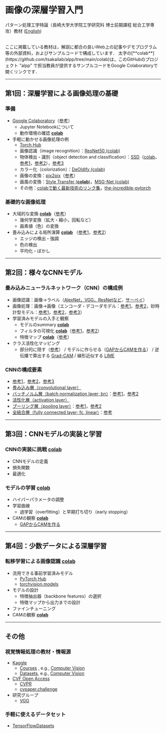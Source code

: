 # 画像の深層学習入門
パターン処理工学特論（長崎大学大学院工学研究科 博士前期課程 総合工学専攻）教材 ([English](README.md))


<br>
ここに掲載している教材は，解説に都合の良いWeb上の記事やデモプログラム等の外部資料，およびサンプルコードで構成しています．
太字の[**colab**](https://github.com/tsakailab/alpp/tree/main/colab)は，このGitHubのプロジェクト "alpp" で担当教員が提供するサンプルコードをGoogle Colaboratoryで開くリンクです．

---

## 第1回：深層学習による画像処理の基礎

### 準備
- [Google Colaboratory](https://colab.research.google.com/)（[参考](https://blog.kikagaku.co.jp/google-colab-howto)）
  - Jupyter Notebookについて
  - 動作環境の確認 [**colab**](https://githubtocolab.com/tsakailab/alpp/blob/main/colab/display_colab_spec.ipynb)
- 手軽に動かせる画像処理の例
  - [Torch Hub](https://pytorch.org/hub/research-models)
  - 画像認識（image recognition）：[ResNet50 (colab)](https://colab.research.google.com/github/pytorch/pytorch.github.io/blob/master/assets/hub/nvidia_deeplearningexamples_resnet50.ipynb)
  - 物体検出・識別（object detection and classification）：[SSD](https://arxiv.org/pdf/1512.02325.pdf)（[colab](https://colab.research.google.com/github/pytorch/pytorch.github.io/blob/master/assets/hub/nvidia_deeplearningexamples_ssd.ipynb)，[参考1](http://www.cs.unc.edu/~wliu/papers/ssd_eccv2016_slide.pdf)，[参考2](https://jonathan-hui.medium.com/ssd-object-detection-single-shot-multibox-detector-for-real-time-processing-9bd8deac0e06)），[参考3](https://medium.com/zylapp/review-of-deep-learning-algorithms-for-object-detection-c1f3d437b852)
  - カラー化（colorization）：[DeOldify (colab)](https://github.com/jantic/DeOldify/blob/master/ImageColorizerColab.ipynb)
  - 画像の変換：[pix2pix](https://phillipi.github.io/pix2pix/)（[参考](https://affinelayer.com/pixsrv/)）<!--（[pix2pix](https://githubtocolab.com/junyanz/pytorch-CycleGAN-and-pix2pix/blob/master/pix2pix.ipynb)）-->
  - 画風の変換：[Style Transfer (**colab**)](https://githubtocolab.com/tsakailab/alpp/blob/main/colab/NeuralStyleTransfer.ipynb)，[MSG-Net (colab)](https://colab.research.google.com/github/zhanghang1989/PyTorch-Multi-Style-Transfer/blob/master/msgnet.ipynb)
  - その他：[colabで動く最新技術のリンク集](https://github.com/amrzv/awesome-colab-notebooks)，[the-incredible-pytorch](https://www.ritchieng.com/the-incredible-pytorch/)

### 基礎的な画像処理
- 大域的な変換 [**colab**](https://githubtocolab.com/tsakailab/alpp/blob/main/colab/alpp_global_operations.ipynb)（[参考](https://pytorch.org/vision/stable/transforms.html)）
  - 幾何学変換（拡大・縮小，回転など）
  - 画素値（色）の変換
- 畳み込みによる局所演算 [**colab**](https://githubtocolab.com/tsakailab/alpp/blob/main/colab/alpp_local_operations.ipynb)
（[参考1](https://setosa.io/ev/image-kernels/)，[参考2](https://towardsdatascience.com/intuitively-understanding-convolutions-for-deep-learning-1f6f42faee1)）
  - エッジの検出・強調
  - 色の検出
  - 平均化・ぼかし

---

## 第2回：様々なCNNモデル

### 畳み込みニューラルネットワーク（CNN）の構成例
- 画像認識：画像→ラベル（[AlexNet，VGG，ResNetなど](https://medium.com/zylapp/review-of-deep-learning-algorithms-for-image-classification-5fdbca4a05e2)，[サーベイ](https://arxiv.org/abs/1809.02165)）
- 画像処理：画像→画像（エンコーダ・デコーダモデル：[参考1](https://lilianweng.github.io/lil-log/2018/08/12/from-autoencoder-to-beta-vae.html)，[参考2](https://lilianweng.github.io/lil-log/2018/10/13/flow-based-deep-generative-models.html#types-of-generative-models)，砂時計型モデル：[参考1](https://en.wikipedia.org/wiki/U-Net)，[参考2](https://medium.com/@sunnerli/simple-introduction-about-hourglass-like-model-11ee7c30138)，[参考3](http://ais.informatik.uni-freiburg.de/teaching/ss19/deep_learning_lab/presentation_lectureCV.pdf)）
- 学習済みモデルの入手と観察
  - モデルのsummary [**colab**](https://githubtocolab.com/tsakailab/alpp/blob/main/colab/alpp_model_summary.ipynb)
  - フィルタの可視化 [**colab**](https://githubtocolab.com/tsakailab/alpp/blob/main/colab/alpp_model_visualize_conv_kernels.ipynb)（[参考1](https://cs.nyu.edu/~fergus/papers/zeilerECCV2014.pdf#page=7)，[参考2](https://towardsdatascience.com/visualizing-convolution-neural-networks-using-pytorch-3dfa8443e74e)）
  - 特徴マップ [**colab**](https://githubtocolab.com/tsakailab/alpp/blob/main/colab/alpp_model_visualize_featuremaps.ipynb)（[参考](https://github.com/utkuozbulak/pytorch-cnn-visualizations)）
- クラス活性化マッピング
  - 部分的に隠す（[参考](https://cs.nyu.edu/~fergus/papers/zeilerECCV2014.pdf#page=10)） / モデルに作らせる（[GAPからCAMを作る](http://cnnlocalization.csail.mit.edu/Zhou_Learning_Deep_Features_CVPR_2016_paper.pdf)） / 逆伝播で算出する [Grad-CAM](https://arxiv.org/pdf/1610.02391.pdf) / 線形近似する [LIME](https://arxiv.org/pdf/1602.04938.pdf)

### CNNの構成要素
- [参考1](https://en.wikipedia.org/wiki/Convolutional_neural_network)，[参考2](https://www.electricalelibrary.com/en/2018/11/20/what-are-convolutional-neural-networks/)，[参考3](https://www.researchgate.net/figure/Overview-and-details-of-a-convolutional-neural-network-CNN-architecture-for-image_fig2_341576780)
- [畳み込み層（convolutional layer）](https://en.wikipedia.org/wiki/Convolutional_neural_network#Convolutional_layer)
- [バッチノルム層（batch normalization layer; bn）](https://arxiv.org/abs/1502.03167)：[参考1](https://pytorch.org/docs/stable/generated/torch.nn.BatchNorm2d.html)，[参考2](https://theaisummer.com/normalization/)
- [活性化層（activation layer）](https://en.wikipedia.org/wiki/Activation_function)
- [プーリング層（pooling layer）](https://en.wikipedia.org/wiki/Convolutional_neural_network#Pooling_layers)：[参考1](https://pytorch.org/docs/stable/nn.html#pooling-layers)，[参考2](https://arxiv.org/ftp/arxiv/papers/2009/2009.07485.pdf)
- [全結合層（fully connected layer; fc, linear）](https://en.wikipedia.org/wiki/Convolutional_neural_network#Fully_connected_layers)：[参考](https://pytorch.org/docs/stable/generated/torch.nn.Linear.html)


---

## 第3回：CNNモデルの実装と学習

### CNNの実装に挑戦 [**colab**](https://githubtocolab.com/tsakailab/alpp/blob/main/colab/alpp_cnn_practice.ipynb)<!-- CNNで小さなAEを作ってフィルタカーネルを観察する -->
- CNNモデルの定義
- 損失関数
- 最適化

### モデルの学習 [**colab**](https://githubtocolab.com/tsakailab/alpp/blob/main/colab/alpp_cnn_practice.ipynb)
- ハイパーパラメータの調整
- 学習曲線
  - 過学習（overfitting）と早期打ち切り（early stopping）
- CAMの観察 [**colab**](https://githubtocolab.com/tsakailab/alpp/blob/main/colab/alpp_model_cam.ipynb)
  - [GAPからCAMを作る](http://cnnlocalization.csail.mit.edu/Zhou_Learning_Deep_Features_CVPR_2016_paper.pdf)


---

## 第4回：少数データによる深層学習

### 転移学習による画像認識 [**colab**](https://githubtocolab.com/tsakailab/alpp/blob/main/colab/alpp_cnn_practice_transfer_learning.ipynb)
- 流用できる事前学習済みモデル<!-- https://note.nkmk.me/python-pytorch-hub-torchvision-models/ -->
  - [PyTorch Hub](https://pytorch.org/hub/)
  - [torchvision.models](https://pytorch.org/vision/stable/models.html)
- モデルの設計
  - 特徴抽出器（backbone features）の選択
  - 特徴マップから出力までの設計
- ファインチューニング
- CAMの観察 [**colab**](https://githubtocolab.com/tsakailab/alpp/blob/main/colab/alpp_model_cam.ipynb)

---

## その他
### 視覚情報処理の教材・情報源
- [Kaggle](https://www.kaggle.com/)
  - [Courses](https://www.kaggle.com/learn) , e.g., [Computer Vision](https://www.kaggle.com/learn/computer-vision)
  - [Datasets](https://www.kaggle.com/datasets), e.g., [Computer Vision](https://www.kaggle.com/datasets?tags=13207-Computer+Vision)
- [CVF Open Access](https://openaccess.thecvf.com/menu)
  - [CVPR](https://en.wikipedia.org/wiki/Conference_on_Computer_Vision_and_Pattern_Recognition)
  - [cvpaper.challenge](http://xpaperchallenge.org/cv/)
- 研究グループ
  - [VGG](https://www.robots.ox.ac.uk/~vgg/)
### 手軽に使えるデータセット
- [TensorFlowDatasets](https://github.com/tensorflow/datasets)

